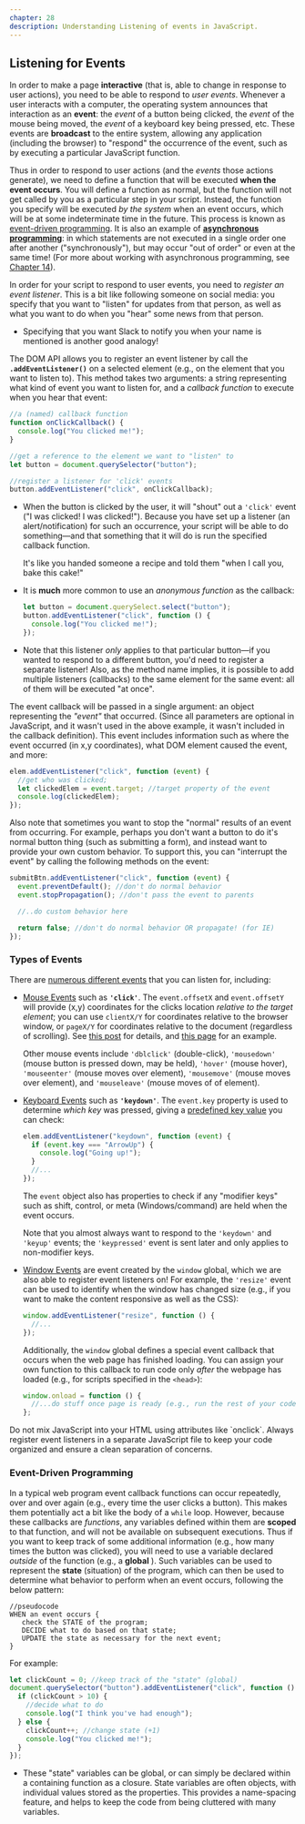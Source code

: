 ```yaml
---
chapter: 28
description: Understanding Listening of events in JavaScript.
---
```


## Listening for Events

In order to make a page **interactive** (that is, able to change in response to user actions), you need to be able to respond to _user events_. Whenever a user interacts with a computer, the operating system announces that interaction as an **event**: the _event_ of a button being clicked, the _event_ of the mouse being moved, the _event_ of a keyboard key being pressed, etc. These events are **broadcast** to the entire system, allowing any application (including the browser) to "respond" the occurrence of the event, such as by executing a particular JavaScript function.

Thus in order to respond to user actions (and the _events_ those actions generate), we need to define a function that will be executed **when the event occurs**. You will define a function as normal, but the function will not get called by you as a particular step in your script. Instead, the function you specify will be executed _by the system_ when an event occurs, which will be at some indeterminate time in the future. This process is known as [event-driven programming](https://en.wikipedia.org/wiki/Event-driven_programming). It is also an example of <a href="https://en.wikipedia.org/wiki/Asynchrony_(computer_programming)">**asynchronous programming**</a>: in which statements are not executed in a single order one after another ("synchronously"), but may occur "out of order" or even at the same time! (For more about working with asynchronous programming, see [Chapter 14](#ajax)).

In order for your script to respond to user events, you need to _register an event listener_. This is a bit like following someone on social media: you specify that you want to "listen" for updates from that person, as well as what you want to do when you "hear" some news from that person.

- Specifying that you want Slack to notify you when your name is mentioned is another good analogy!

The DOM API allows you to register an event listener by call the **`.addEventListener()`** on a selected element (e.g., on the element that you want to listen to). This method takes two arguments: a string representing what kind of event you want to listen for, and a _callback function_ to execute when you hear that event:

```js
//a (named) callback function
function onClickCallback() {
  console.log("You clicked me!");
}

//get a reference to the element we want to "listen" to
let button = document.querySelector("button");

//register a listener for 'click' events
button.addEventListener("click", onClickCallback);
```

- When the button is clicked by the user, it will "shout" out a `'click'` event ("I was clicked! I was clicked!"). Because you have set up a listener (an alert/notification) for such an occurrence, your script will be able to do something&mdash;and that something that it will do is run the specified callback function.

  It's like you handed someone a recipe and told them "when I call you, bake this cake!"

- It is **much** more common to use an _anonymous function_ as the callback:

  ```js
  let button = document.querySelect.select("button");
  button.addEventListener("click", function () {
    console.log("You clicked me!");
  });
  ```

- Note that this listener _only_ applies to that particular button&mdash;if you wanted to respond to a different button, you'd need to register a separate listener! Also, as the method name implies, it is possible to add multiple listeners (callbacks) to the same element for the same event: all of them will be executed "at once".

The event callback will be passed in a single argument: an object representing the _"event"_ that occurred. (Since all parameters are optional in JavaScript, and it wasn't used in the above example, it wasn't included in the callback definition). This event includes information such as where the event occurred (in x,y coordinates), what DOM element caused the event, and more:

```js
elem.addEventListener("click", function (event) {
  //get who was clicked;
  let clickedElem = event.target; //target property of the event
  console.log(clickedElem);
});
```

Also note that sometimes you want to stop the "normal" results of an event from occurring. For example, perhaps you don't want a button to do it's normal button thing (such as submitting a form), and instead want to provide your own custom behavior. To support this, you can "interrupt the event" by calling the following methods on the event:

```js
submitBtn.addEventListener("click", function (event) {
  event.preventDefault(); //don't do normal behavior
  event.stopPropagation(); //don't pass the event to parents

  //..do custom behavior here

  return false; //don't do normal behavior OR propagate! (for IE)
});
```

### Types of Events

There are [numerous different events](https://developer.mozilla.org/en-US/docs/Web/Events) that you can listen for, including:

- [Mouse Events](https://developer.mozilla.org/en-US/docs/Web/API/MouseEvent) such as **`'click'`**. The `event.offsetX` and `event.offsetY` will provide (x,y) coordinates for the clicks location _relative to the target element_; you can use `clientX/Y` for coordinates relative to the browser window, or `pageX/Y` for coordinates relative to the document (regardless of scrolling). See [this post](http://www.quirksmode.org/mobile/viewports.html) for details, and [this page](http://www.quirksmode.org/m/tests/mouseprops.html) for an example.

  Other mouse events include `'dblclick'` (double-click), `'mousedown'` (mouse button is pressed down, may be held), `'hover'` (mouse hover), `'mouseenter'` (mouse moves over element), `'mousemove'` (mouse moves over element), and `'mouseleave'` (mouse moves of of element).

- [Keyboard Events](https://developer.mozilla.org/en-US/docs/Web/API/KeyboardEvent) such as **`'keydown'`**. The `event.key` property is used to determine _which key_ was pressed, giving a [predefined key value](https://developer.mozilla.org/en-US/docs/Web/API/KeyboardEvent/key/Key_Values) you can check:

  ```js
  elem.addEventListener("keydown", function (event) {
    if (event.key === "ArrowUp") {
      console.log("Going up!");
    }
    //...
  });
  ```

  The `event` object also has properties to check if any "modifier keys" such as shift, control, or meta (Windows/command) are held when the event occurs.

  Note that you almost always want to respond to the `'keydown'` and `'keyup'` events; the `'keypressed'` event is sent later and only applies to non-modifier keys.

- [Window Events](https://developer.mozilla.org/en-US/docs/Web/API/Window#Event_handlers) are event created by the `window` global, which we are also able to register event listeners on! For example, the `'resize'` event can be used to identify when the window has changed size (e.g., if you want to make the content responsive as well as the CSS):

  ```js
  window.addEventListener("resize", function () {
    //...
  });
  ```

  Additionally, the `window` global defines a special event callback that occurs when the web page has finished loading. You can assign your own function to this callback to run code only _after_ the webpage has loaded (e.g., for scripts specified in the `<head>`):

  ```js
  window.onload = function () {
    //...do stuff once page is ready (e.g., run the rest of your code)
  };
  ```

<p class="alert alert-warning">Do not mix JavaScript into your HTML using attributes like `onclick`. Always register event listeners in a separate JavaScript file to keep your code organized and ensure a clean separation of concerns.</p>

### Event-Driven Programming

In a typical web program event callback functions can occur repeatedly, over and over again (e.g., every time the user clicks a button). This makes them potentially act a bit like the body of a `while` loop. However, because these callbacks are _functions_, any variables defined within them are **scoped** to that function, and will not be available on subsequent executions. Thus if you want to keep track of some additional information (e.g., how many times the button was clicked), you will need to use a variable declared _outside_ of the function (e.g., a **global** ). Such variables can be used to represent the **state** (situation) of the program, which can then be used to determine what behavior to perform when an event occurs, following the below pattern:

```
//pseudocode
WHEN an event occurs {
   check the STATE of the program;
   DECIDE what to do based on that state;
   UPDATE the state as necessary for the next event;
}
```

For example:

```js
let clickCount = 0; //keep track of the "state" (global)
document.querySelector("button").addEventListener("click", function () {
  if (clickCount > 10) {
    //decide what to do
    console.log("I think you've had enough");
  } else {
    clickCount++; //change state (+1)
    console.log("You clicked me!");
  }
});
```

- These "state" variables can be global, or can simply be declared within a containing function as a closure. State variables are often objects, with individual values stored as the properties. This provides a name-spacing feature, and helps to keep the code from being cluttered with many variables.
